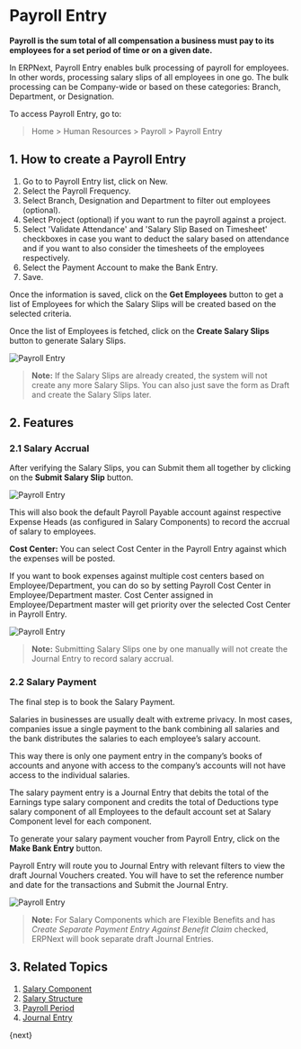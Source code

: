 <!-- add-breadcrumbs -->
# Payroll Entry

**Payroll is the sum total of all compensation a business must pay to its employees for a set period of time or on a given date.**

In ERPNext, Payroll Entry enables bulk processing of payroll for employees. In other words, processing salary slips of all employees in one go. The bulk processing can be Company-wide or based on these categories: Branch, Department, or Designation.

To access Payroll Entry, go to:

> Home > Human Resources > Payroll > Payroll Entry



## 1. How to create a Payroll Entry


1. Go to to Payroll Entry list, click on New.
1. Select the Payroll Frequency.
1. Select Branch, Designation and Department to filter out employees (optional).
1. Select Project (optional) if you want to run the payroll against a project.
1. Select 'Validate Attendance' and 'Salary Slip Based on Timesheet' checkboxes in case you want to deduct the salary based on attendance and if you want to also consider the timesheets of the employees respectively.
1. Select the Payment Account to make the Bank Entry.
1. Save.


Once the information is saved, click on the **Get Employees** button to get a list of Employees for which the Salary Slips will be created based on the selected criteria.

Once the list of Employees is fetched, click on the **Create Salary Slips** button to generate Salary Slips.

<img class="screenshot" alt="Payroll Entry" src="/docs/v12/assets/img/human-resources/payroll-entry-get-employees.png">

> **Note:** If the Salary Slips are already created, the system will not create any more Salary Slips. You can also just save the form as Draft and create the Salary Slips later.


## 2. Features

### 2.1 Salary Accrual

After verifying the Salary Slips, you can Submit them all together by clicking on the **Submit Salary Slip** button.

<img class="screenshot" alt="Payroll Entry" src="/docs/v12/assets/img/human-resources/payroll-entry.png">

This will also book the default Payroll Payable account against respective Expense Heads (as configured in Salary Components) to record the accrual of salary to employees.

**Cost Center:**
You can select Cost Center in the Payroll Entry against which the expenses will be posted.

If you want to book expenses against multiple cost centers based on Employee/Department, you can do so by setting Payroll Cost Center in Employee/Department master. Cost Center assigned in Employee/Department master will get priority over the selected Cost Center in Payroll Entry.

<img class="screenshot" alt="Payroll Entry" src="/docs/v12/assets/img/human-resources/payroll-make-accrual-entry.png">

> **Note:** Submitting Salary Slips one by one manually will not create the Journal Entry to record salary accrual.

### 2.2 Salary Payment

The final step is to book the Salary Payment.

Salaries in businesses are usually dealt with extreme privacy. In most cases, companies issue a single payment to the bank combining all salaries and the bank distributes the salaries to each employee’s salary account.

This way there is only one payment entry in the company’s books of accounts and anyone with access to the company’s accounts will not have access to the individual salaries.

The salary payment entry is a Journal Entry that debits the total of the Earnings type salary component and credits the total of Deductions type salary component of all Employees to the default account set at Salary Component level for each component.

To generate your salary payment voucher from Payroll Entry, click on the **Make Bank Entry** button.

Payroll Entry will route you to Journal Entry with relevant filters to view the draft Journal Vouchers created. You will have to set the reference number and date for the transactions and Submit the Journal Entry.

<img class="screenshot" alt="Payroll Entry" src="/docs/v12/assets/img/human-resources/payroll-make-bank-entry.png">

> **Note:** For Salary Components which are Flexible Benefits and has _Create Separate Payment Entry Against Benefit Claim_ checked, ERPNext will book separate draft Journal Entries.


## 3. Related Topics

1. [Salary Component](/docs/v12/user/manual/en/human-resources/salary-component)
1. [Salary Structure](/docs/v12/user/manual/en/human-resources/salary-structure)
1. [Payroll Period](/docs/v12/user/manual/en/human-resources/payroll-period)
1. [Journal Entry](/docs/v12/user/manual/en/accounts/journal-entry)

{next}
